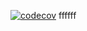 [![codecov](https://codecov.io/gh/DmitriyEvseyev/personSB/graph/badge.svg?token=TSFVPJZMJ8)](https://codecov.io/gh/DmitriyEvseyev/personSB)
ffffff
